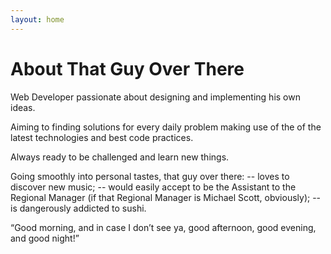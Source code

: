 ```yaml
---
layout: home
---
```

# About That Guy Over There

Web Developer passionate about designing and implementing his own ideas. 

Aiming to finding solutions for every daily problem making use of the of the latest technologies and best code practices. 

Always ready to be challenged and learn new things.

Going smoothly into personal tastes, that guy over there: 
-- loves to discover new music; 
-- would easily accept to be the Assistant to the Regional Manager (if that Regional Manager is Michael Scott, obviously); 
-- is dangerously addicted to sushi.

“Good morning, and in case I don’t see ya, good afternoon, good evening, and good night!”

